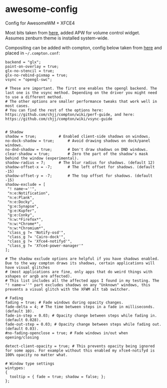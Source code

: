 # awesome-config
Config for AwesomeWM + XFCE4

Most bits taken from [here](http://awesome.naquadah.org/wiki/Awesome_and_Xfce4), added APW for volume control widget.  
Assumes zenburn theme is installed system-wide.

Compositing can be added with compton, config below taken from [here](http://ubuntuforums.org/showthread.php?t=2144468&p=12644745#post12644745) and placed in `~/.compton.conf`:

    backend = "glx";
    paint-on-overlay = true;
    glx-no-stencil = true;
    glx-no-rebind-pixmap = true;
    vsync = "opengl-swc"; 
    
    # These are important. The first one enables the opengl backend. The last one is the vsync method. Depending on the driver you might need to use a different method.
    # The other options are smaller performance tweaks that work well in most cases. 
    # You can find the rest of the options here: https://github.com/chjj/compton/wiki/perf-guide, and here: https://github.com/chjj/compton/wiki/vsync-guide
    
    
    # Shadow
    shadow = true;			# Enabled client-side shadows on windows.
    no-dock-shadow = true;		# Avoid drawing shadows on dock/panel windows.
    no-dnd-shadow = true;		# Don't draw shadows on DND windows.
    clear-shadow = true;		# Zero the part of the shadow's mask behind the window (experimental).
    shadow-radius = 7;		# The blur radius for shadows. (default 12)
    shadow-offset-x = -7;		# The left offset for shadows. (default -15)
    shadow-offset-y = -7;		# The top offset for shadows. (default -15)
    shadow-exclude = [
     "! name~=''",
     "n:e:Notification",
     "n:e:Plank",
     "n:e:Docky",
     "g:e:Synapse",
     "g:e:Kupfer",
     "g:e:Conky",
     "n:w:*Firefox*",
     "n:w:*Chrome*",
     "n:w:*Chromium*",
     "class_g ?= 'Notify-osd'",
     "class_g ?= 'Cairo-dock'",
     "class_g ?= 'Xfce4-notifyd'",
     "class_g ?= 'Xfce4-power-manager'"
    ];
    
    # The shadow exclude options are helpful if you have shadows enabled. Due to the way compton draws its shadows, certain applications will have visual glitches 
    # (most applications are fine, only apps that do weird things with xshapes or argb are affected). 
    # This list includes all the affected apps I found in my testing. The "! name~=''" part excludes shadows on any "Unknown" windows, this prevents a visual glitch with the XFWM alt tab switcher.
    
    # Fading
    fading = true; # Fade windows during opacity changes.
    fade-delta = 4; # The time between steps in a fade in milliseconds. (default 10).
    fade-in-step = 0.03; # Opacity change between steps while fading in. (default 0.028).
    fade-out-step = 0.03; # Opacity change between steps while fading out. (default 0.03).
    #no-fading-openclose = true; # Fade windows in/out when opening/closing
    
    detect-client-opacity = true; # This prevents opacity being ignored for some apps. For example without this enabled my xfce4-notifyd is 100% opacity no matter what.
    
    # Window type settings
    wintypes:
    {
      tooltip = { fade = true; shadow = false; };
    };
